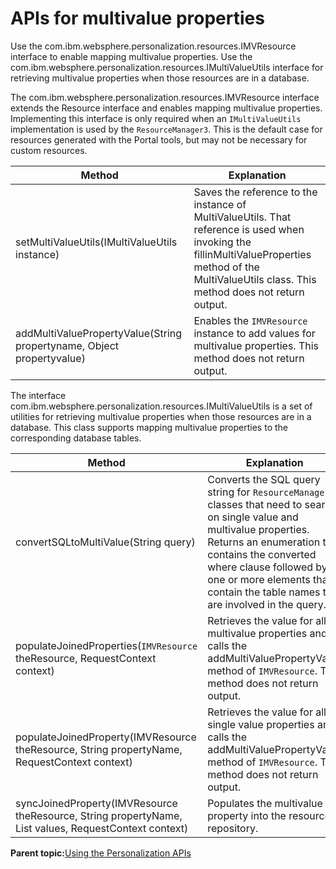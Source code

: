 # APIs for multivalue properties

Use the com.ibm.websphere.personalization.resources.IMVResource interface to enable mapping multivalue properties. Use the com.ibm.websphere.personalization.resources.IMultiValueUtils interface for retrieving multivalue properties when those resources are in a database.

The com.ibm.websphere.personalization.resources.IMVResource interface extends the Resource interface and enables mapping multivalue properties. Implementing this interface is only required when an `IMultiValueUtils` implementation is used by the `ResourceManager3`. This is the default case for resources generated with the Portal tools, but may not be necessary for custom resources.

|Method|Explanation|
|------|-----------|
|setMultiValueUtils\(IMultiValueUtils instance\)|Saves the reference to the instance of MultiValueUtils. That reference is used when invoking the fillinMultiValueProperties method of the MultiValueUtils class. This method does not return output.|
|addMultiValuePropertyValue\(String propertyname, Object propertyvalue\)|Enables the `IMVResource` instance to add values for multivalue properties. This method does not return output.|

The interface com.ibm.websphere.personalization.resources.IMultiValueUtils is a set of utilities for retrieving multivalue properties when those resources are in a database. This class supports mapping multivalue properties to the corresponding database tables.

|Method|Explanation|
|------|-----------|
|convertSQLtoMultiValue\(String query\)|Converts the SQL query string for `ResourceManager3` classes that need to search on single value and multivalue properties. Returns an enumeration that contains the converted where clause followed by one or more elements that contain the table names that are involved in the query.|
|populateJoinedProperties\(`IMVResource` theResource, RequestContext context\)|Retrieves the value for all multivalue properties and calls the addMultiValuePropertyValue method of `IMVResource`. This method does not return output.|
|populateJoinedProperty\(IMVResource theResource, String propertyName, RequestContext context\)|Retrieves the value for all single value properties and calls the addMultiValuePropertyValue method of `IMVResource`. This method does not return output.|
|syncJoinedProperty\(IMVResource theResource, String propertyName, List values, RequestContext context\)|Populates the multivalue property into the resource repository.|

**Parent topic:**[Using the Personalization APIs](../pzn/pzn_using_apis.md)

